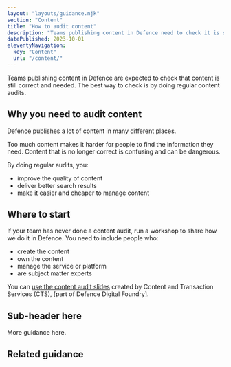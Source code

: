 ```yaml
---
layout: "layouts/guidance.njk"
section: "Content"
title: "How to audit content"
description: "Teams publishing content in Defence need to check it is still correct and needed. Find out how to run a content audit."
datePublished: 2023-10-01
eleventyNavigation:
  key: "Content"
  url: "/content/"
---
```


Teams publishing content in Defence are expected to check that content is still correct and needed. The best way to check is by doing regular content audits.

## Why you need to audit content

Defence publishes a lot of content in many different places. 

Too much content makes it harder for people to find the information they need. Content that is no longer correct is confusing and can be dangerous.

By doing regular audits, you:

- improve the quality of content
- deliver better search results
- make it easier and cheaper to manage content

## Where to start 

If your team has never done a content audit, run a workshop to share how we do it in Defence. You need to include people who: 

- create the content
- own the content
- manage the service or platform
- are subject matter experts

You can [use the content audit slides]() created by Content and Transaction Services (CTS), [part of Defence Digital Foundry].  

## Sub-header here

More guidance here.


## Related guidance

